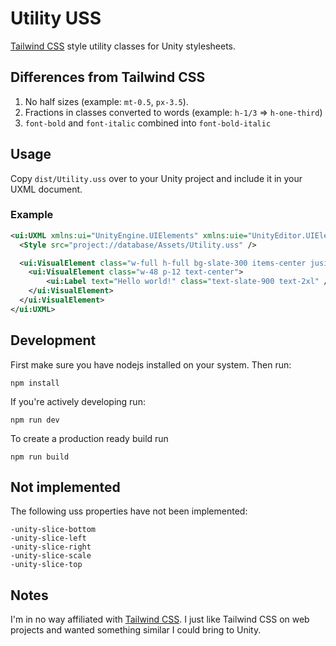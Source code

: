 # Utility USS

[Tailwind CSS](https://tailwindcss.com) style utility classes for Unity stylesheets.

## Differences from Tailwind CSS

1. No half sizes (example: `mt-0.5`, `px-3.5`).
2. Fractions in classes converted to words (example: `h-1/3` => `h-one-third`)
3. `font-bold` and `font-italic` combined into `font-bold-italic`

## Usage

Copy `dist/Utility.uss` over to your Unity project and include it in your UXML document.

### Example

```xml
<ui:UXML xmlns:ui="UnityEngine.UIElements" xmlns:uie="UnityEditor.UIElements" xsi="http://www.w3.org/2001/XMLSchema-instance" engine="UnityEngine.UIElements" editor="UnityEditor.UIElements" noNamespaceSchemaLocation="../../UIElementsSchema/UIElements.xsd" editor-extension-mode="False">
  <Style src="project://database/Assets/Utility.uss" />

  <ui:VisualElement class="w-full h-full bg-slate-300 items-center jusitfy-center">
    <ui:VisualElement class="w-48 p-12 text-center">
        <ui:Label text="Hello world!" class="text-slate-900 text-2xl" />
    </ui:VisualElement>
  </ui:VisualElement>
</ui:UXML>
```

## Development

First make sure you have nodejs installed on your system. Then run:

```
npm install
```

If you're actively developing run:

```
npm run dev
```

To create a production ready build run

```
npm run build
```

## Not implemented

The following uss properties have not been implemented:

```
-unity-slice-bottom
-unity-slice-left
-unity-slice-right
-unity-slice-scale
-unity-slice-top
```

## Notes

I'm in no way affiliated with [Tailwind CSS](https://tailwindcss.com). I just like Tailwind CSS on web projects and wanted something similar I could bring to Unity.
